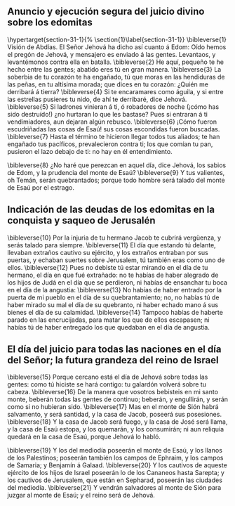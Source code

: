 ## Anuncio y ejecución segura del juicio divino sobre los edomitas
\hypertarget{section-31-1}{%
\section{1}\label{section-31-1}}
\bibleverse{1} Visión de Abdías. El Señor Jehová ha dicho así cuanto á Edom: Oído hemos el pregón de Jehová, y mensajero es enviado á las gentes. Levantaos, y levantémonos contra ella en batalla. 
\bibleverse{2} He aquí, pequeño te he hecho entre las gentes; abatido eres tú en gran manera. 
\bibleverse{3} La soberbia de tu corazón te ha engañado, tú que moras en las hendiduras de las peñas, en tu altísima morada; que dices en tu corazón: ¿Quién me derribará á tierra? 
\bibleverse{4} Si te encaramares como águila, y si entre las estrellas pusieres tu nido, de ahí te derribaré, dice Jehová. 
\bibleverse{5} Si ladrones vinieran á ti, ó robadores de noche (¡cómo has sido destruído!) ¿no hurtaran lo que les bastase? Pues si entraran á ti vendimiadores, aun dejaran algún rebusco. 
\bibleverse{6} ¡Cómo fueron escudriñadas las cosas de Esaú! sus cosas escondidas fueron buscadas. 
\bibleverse{7} Hasta el término te hicieron llegar todos tus aliados; te han engañado tus pacíficos, prevalecieron contra ti; los que comían tu pan, pusieron el lazo debajo de ti: no hay en él entendimiento.

 
\bibleverse{8} ¿No haré que perezcan en aquel día, dice Jehová, los sabios de Edom, y la prudencia del monte de Esaú? 
\bibleverse{9} Y tus valientes, oh Temán, serán quebrantados; porque todo hombre será talado del monte de Esaú por el estrago.

## Indicación de las deudas de los edomitas en la conquista y saqueo de Jerusalén
 
\bibleverse{10} Por la injuria de tu hermano Jacob te cubrirá vergüenza, y serás talado para siempre. 
\bibleverse{11} El día que estando tú delante, llevaban extraños cautivo su ejército, y los extraños entraban por sus puertas, y echaban suertes sobre Jerusalem, tú también eras como uno de ellos. 
\bibleverse{12} Pues no debiste tú estar mirando en el día de tu hermano, el día en que fué extrañado: no te habías de haber alegrado de los hijos de Judá en el día que se perdieron, ni habías de ensanchar tu boca en el día de la angustia: 
\bibleverse{13} No habías de haber entrado por la puerta de mi pueblo en el día de su quebrantamiento; no, no habías tú de haber mirado su mal el día de su quebranto, ni haber echado mano á sus bienes el día de su calamidad. 
\bibleverse{14} Tampoco habías de haberte parado en las encrucijadas, para matar los que de ellos escapasen; ni habías tú de haber entregado los que quedaban en el día de angustia.

## El día del juicio para todas las naciones en el día del Señor; la futura grandeza del reino de Israel
 
\bibleverse{15} Porque cercano está el día de Jehová sobre todas las gentes: como tú hiciste se hará contigo: tu galardón volverá sobre tu cabeza. 
\bibleverse{16} De la manera que vosotros bebisteis en mi santo monte, beberán todas las gentes de continuo; beberán, y engullirán, y serán como si no hubieran sido. 
\bibleverse{17} Mas en el monte de Sión habrá salvamento, y será santidad, y la casa de Jacob, poseerá sus posesiones. 
\bibleverse{18} Y la casa de Jacob será fuego, y la casa de José será llama, y la casa de Esaú estopa, y los quemarán, y los consumirán; ni aun reliquia quedará en la casa de Esaú, porque Jehová lo habló.

 
\bibleverse{19} Y los del mediodía poseerán el monte de Esaú, y los llanos de los Palestinos; poseerán también los campos de Ephraim, y los campos de Samaria; y Benjamín á Galaad. 
\bibleverse{20} Y los cautivos de aqueste ejército de los hijos de Israel poseerán lo de los Cananeos hasta Sarepta; y los cautivos de Jerusalem, que están en Sepharad, poseerán las ciudades del mediodía. 
\bibleverse{21} Y vendrán salvadores al monte de Sión para juzgar al monte de Esaú; y el reino será de Jehová. 